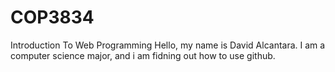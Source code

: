 # COP3834
Introduction To Web Programming
Hello, my name is David Alcantara. I am a computer science major, and i am fidning out how to use github.
